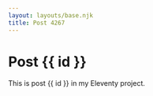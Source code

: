 ```yaml
---
layout: layouts/base.njk
title: Post 4267
---
```


# Post {{ id }}

This is post {{ id }} in my Eleventy project.
